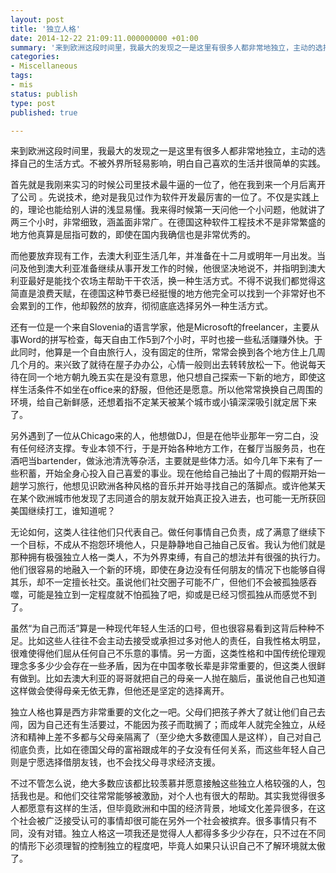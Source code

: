 ```yaml
---
layout: post
title: '独立人格'
date: 2014-12-22 21:09:11.000000000 +01:00
summary: '来到欧洲这段时间里，我最大的发现之一是这里有很多人都非常地独立，主动的选择自己的生活方式。不被外界所轻易影响，明白自己喜欢的生活并很简单的实践。'
categories:
- Miscellaneous
tags:
- mis
status: publish
type: post
published: true

---
```


来到欧洲这段时间里，我最大的发现之一是这里有很多人都非常地独立，主动的选择自己的生活方式。不被外界所轻易影响，明白自己喜欢的生活并很简单的实践。

首先就是我刚来实习的时候公司里技术最牛逼的一位了，他在我到来一个月后离开了公司 。先说技术，绝对是我见过作为软件开发最厉害的一位了。不仅是实践上的，理论也能给别人讲的浅显易懂。我来得时候第一天问他一个小问题，他就讲了两三个小时，非常细致，涵盖面非常广。在德国这种软件工程技术不是非常繁盛的地方他真算是屈指可数的，即使在国内我确信也是非常优秀的。

而他要放弃现有工作，去澳大利亚生活几年，并准备在十二月或明年一月出发。当问及他到澳大利亚准备继续从事开发工作的时候，他很坚决地说不，并指明到澳大利亚最好是能找个农场主帮助干干农活，换一种生活方式。不得不说我们都觉得这简直是浪费天赋，在德国这种节奏已经挺慢的地方他完全可以找到一个非常好也不会累到的工作，他却毅然的放弃，彻彻底底选择另外一种生活方式。

还有一位是一个来自Slovenia的语言学家，他是Microsoft的freelancer，主要从事Word的拼写检查，每天自由工作5到7个小时，平时也接一些私活赚赚外快。于此同时，他算是一个自由旅行人，没有固定的住所，常常会换到各个地方住上几周几个月的。来兴致了就待在屋子办办公，心情一般则出去转转放松一下。他说每天待在同一个地方朝九晚五实在是没有意思，他只想自己探索一下新的地方，即使这样生活条件不如坐在office来的舒服，但他还是愿意。所以他常常换换自己周围的环境，给自己新鲜感，还想着指不定某天被某个城市或小镇深深吸引就定居下来了。

另外遇到了一位从Chicago来的人，他想做DJ，但是在他毕业那年一穷二白，没有任何经济支撑。专业本领不行，于是开始各种地方工作，在餐厅当服务员，也在酒吧当bartender，做泳池清洗等杂活，主要就是些体力活。如今几年下来有了一些积蓄，开始全身心投入自己喜爱的事业。现在他给自己抽出了十周的假期开始一趟学习旅行，他想见识欧洲各种风格的音乐并开始寻找自己的落脚点。或许他某天在某个欧洲城市他发现了志同道合的朋友就开始真正投入进去，也可能一无所获回美国继续打工，谁知道呢？

无论如何，这类人往往他们只代表自己。做任何事情自己负责，成了满意了继续下一个目标，不成从不抱怨环境他人，只是静静地自己抽自己反省。我认为他们就是那种拥有极强独立人格一类人，不为外界束缚，有自己的想法并有很强的执行力。他们很容易的地融入一个新的环境，即使在身边没有任何朋友的情况下也能够自得其乐，却不一定擅长社交。虽说他们社交圈子可能不广，但他们不会被孤独感吞噬，可能是独立到一定程度就不怕孤独了吧，抑或是已经习惯孤独从而感觉不到了。

虽然“为自己而活”算是一种现代年轻人生活的口号，但也很容易看到这背后种种不足。比如这些人往往不会主动去接受或承担过多对他人的责任，自我性格太明显，很难使得他们屈从任何自己不乐意的事情。另一方面，这类性格和中国传统伦理观理念多多少少会存在一些矛盾，因为在中国孝敬长辈是非常重要的，但这类人很鲜有做到。比如去澳大利亚的哥哥就把自己的母亲一人抛在脑后，虽说他自己也知道这样做会使得母亲无依无靠，但他还是坚定的选择离开。

独立人格也算是西方非常重要的文化之一吧。父母们把孩子养大了就让他们自己去闯，因为自己还有生活要过，不能因为孩子而耽搁了；而成年人就完全独立，从经济和精神上差不多都与父母亲隔离了（至少绝大多数德国人是这样），自己对自己彻底负责，比如在德国父母的富裕跟成年的子女没有任何关系，而这些年轻人自己则是宁愿选择借朋友钱，也不会找父母寻求经济支援。

不过不管怎么说，绝大多数应该都比较羡慕并愿意接触这些独立人格较强的人，包括我也是。和他们交往常常能够被激励，对个人也有很大的帮助。其实我觉得很多人都愿意有这样的生活，但毕竟欧洲和中国的经济背景，地域文化差异很多，在这个社会被广泛接受认可的事情却很可能在另外一个社会被摈弃。很多事情只有不同，没有对错。独立人格这一项我还是觉得人人都得多多少少存在，只不过在不同的情形下必须理智的控制独立的程度吧，毕竟人如果只认识自己不了解环境就太傲了。
